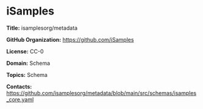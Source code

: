 [//]: # (DO NOT MANUALLY EDIT THIS FILE. IT IS GENERATED FROM A TEMPLATE.)

# iSamples

**Title:** isamplesorg/metadata



**GitHub Organization:** https://github.com/iSamples



**License:** CC-0

**Domain:** Schema



**Topics:** Schema

**Contacts:** https://github.com/isamplesorg/metadata/blob/main/src/schemas/isamples_core.yaml